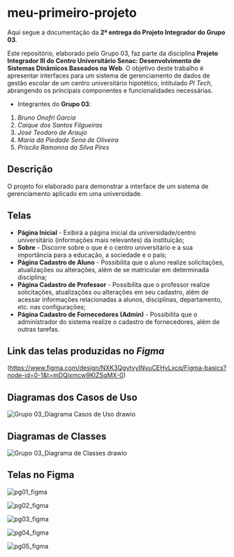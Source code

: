 # meu-primeiro-projeto

Aqui segue a documentação da **2ª entrega do Projeto Integrador do Grupo 03**.

Este repositório, elaborado pelo Grupo 03, faz parte da disciplina **Projeto Integrador III do Centro Universitário Senac: Desenvolvimento de 
Sistemas Dinâmicos Baseados na Web**. O objetivo deste trabalho é apresentar interfaces para um sistema de gerenciamento de dados de gestão 
escolar de um centro universitário hipotético, intitulado *PI Tech*, abrangendo os principais componentes e funcionalidades necessárias.
 
- Integrantes do **Grupo 03**: 

1. *Bruno Onofri Garcia*
2. *Caique dos Santos Filgueiras*
3. *José Teodoro de Araujo*
4. *Maria da Piedade Sena de Oliveira*
5. *Priscila Ramonna da Silva Pires*

## Descrição

O projeto foi elaborado para demonstrar a interface de um sistema de gerenciamento aplicado em uma universidade.

## Telas

- **Página Inicial** - Exibirá a página inicial da universidade/centro universitário (informações mais relevantes) da instituição;
- **Sobre** - Discorre sobre o que é o centro universitário e a sua importância para a educação, a sociedade e o país;
- **Página Cadastro de Aluno** - Possibilita que o aluno realize solicitações, atualizações ou alterações, além de se matricular em determinada disciplina;
- **Página Cadastro de Professor** - Possibilita que o professor realize solicitações, atualizações ou alterações em seu cadastro, além de acessar informações 
relacionadas a alunos, disciplinas, departamento, etc. nas configurações;
- **Página Cadastro de Fornecedores (Admin)** - Possibilita que o administrador do sistema realize o cadastro de fornecedores, além de outras tarefas.

## Link das telas produzidas no *Figma*
(https://www.figma.com/design/NXK3QgytyyINyuCEHyLxcq/Figma-basics?node-id=0-1&t=mDQixmcw9KIZSqMX-0)

## Diagramas dos Casos de Uso
![Grupo 03_Diagrama Casos de Uso drawio](https://github.com/mariaseninha/meu-primeiro-projeto/assets/170252635/ed0db6ac-ed91-4e22-8671-b189d34fdeff)

## Diagramas de Classes
![Grupo 03_Diagrama de Classes drawio](https://github.com/mariaseninha/meu-primeiro-projeto/assets/170252635/373fdec9-4c09-4569-b0ee-2ba193d6c57c)

## Telas no Figma
![pg01_figma](https://github.com/mariaseninha/meu-primeiro-projeto/assets/170252635/c7c58acb-8b20-4874-a8b7-23c544fe773f)

![pg02_figma](https://github.com/mariaseninha/meu-primeiro-projeto/assets/170252635/3437a124-ce2b-4f5b-96f3-329375526c12)

![pg03_figma](https://github.com/mariaseninha/meu-primeiro-projeto/assets/170252635/0efafa40-6f3f-4a78-88c9-31cfa716b832)

![pg04_figma](https://github.com/mariaseninha/meu-primeiro-projeto/assets/170252635/f4b79a3c-cb47-4423-9d58-49d541691abb)

![pg05_figma](https://github.com/mariaseninha/meu-primeiro-projeto/assets/170252635/9552a50d-0bef-475c-bd5f-46894b3a6d59)





